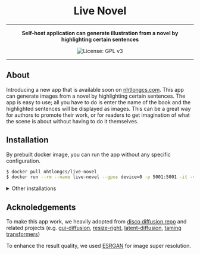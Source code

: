 <div align="center">

 # Live Novel
---

**Self-host application can generate illustration from a novel by highlighting certain sentences**

![License: GPL v3](https://img.shields.io/badge/License-GPLv3-blue.svg)

</div>

---
## About 
Introducing a new app that is available soon on [nhtlongcs.com](nhtlongcs.com/live-novel). This app can generate images from a novel by highlighting certain sentences. The app is easy to use; all you have to do is enter the name of the book and the highlighted sentences will be displayed as images. This can be a great way for authors to promote their work, or for readers to get imagination of what the scene is about without having to do it themselves.


## Installation 

By prebuilt docker image, you can run the app without any specific configuration.
```bash
$ docker pull nhtlongcs/live-novel
$ docker run --rm --name live-novel --gpus device=0 -p 5001:5001 -it -v $(pwd)/:/home/dreamer/workspace/src/ live-novel:latest /bin/bash
```
<details>
<summary>Other installations</summary>

To install **Live-Novel** and customize locally
<!-- ssh -N -f -p 12156 -L localhost:8080:localhost:8080 root@ssh4.vast.ai -->
```bash
$ cd <this-repo>
$ DOCKER_BUILDKIT=1 docker build -t live-novel:latest .
$ docker run --rm --name live-novel --gpus device=0 -p 5001:5001 -it -v $(pwd)/:/home/dreamer/workspace/src/ live-novel:latest /bin/bash
```
</details>


## Acknoledgements

To make this app work, we heavily adopted from [disco diffusion repo](https://github.com/alembics/disco-diffusion) and related projects (e.g. [gui-diffusion](https://github.com/crowsonkb/guided-diffusion), [resize-right](https://github.com/assafshocher/ResizeRight), [latent-diffusion](https://github.com/CompVis/latent-diffusion), [taming transformers](https://github.com/CompVis/taming-transformers))

To enhance the result quality, we used [ESRGAN](https://github.com/xinntao/ESRGAN) for image super resolution.
